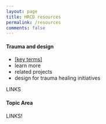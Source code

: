 ```yaml
---
layout: page
title: HRCD resources
permalink: /resources
comments: false
---
```


<div class="row justify-content-between">
<div class="col-md-8 pr-5">

<h4>Trauma and design</h4>
<ul>
  <li><a href="https://hrcd.github.io/trauma">[key terms]</a></li>
  <li>learn more</li>
  <li>related projects</li>
  <li>design for trauma healing initiatives</li>
</ul>

<p>LINKS</p>

<h4>Topic Area</h4>

<p>LINKS!</p>

</div>

</div>
